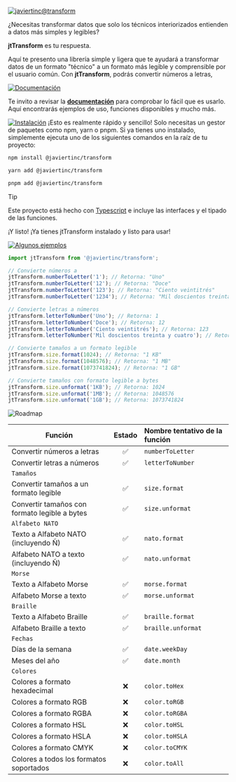 [![javiertinc@transform](https://javiertinc.github.io/transform/images/gh-header.png)](https://github.com/JaviertINC/transform)

¿Necesitas transformar datos que solo los técnicos interiorizados entienden a datos más simples y legibles?

**jtTransform** es tu respuesta.

Aquí te presento una librería simple y ligera que te ayudará a transformar datos de un formato "técnico" a un formato más legible y comprensible por el usuario común. Con **jtTransform**, podrás convertir números a letras,

[![Documentación](https://javiertinc.github.io/transform/images/gh-documentacion.png)](https://github.com/JaviertINC/transform/wiki)

Te invito a revisar la [**documentación**](https://github.com/JaviertINC/transform/wiki) para comprobar lo fácil que es usarlo. Aquí encontrarás ejemplos de uso, funciones disponibles y mucho más.

[![Instalación](https://javiertinc.github.io/transform/images/gh-instalacion.png)](https://github.com/JaviertINC/transform/wiki)
¡Esto es realmente rápido y sencillo! Solo necesitas un gestor de paquetes como npm, yarn o pnpm. Si ya tienes uno instalado, simplemente ejecuta uno de los siguientes comandos en la raíz de tu proyecto:

```bash
npm install @javiertinc/transform
```

```bash 
yarn add @javiertinc/transform
```

```bash
pnpm add @javiertinc/transform
```

> [!TIP]
> Este proyecto está hecho con [Typescript](https://www.typescriptlang.org) e incluye las interfaces y el tipado de las funciones.

¡Y listo! ¡Ya tienes jtTransform instalado y listo para usar!

[![Algunos ejemplos](https://javiertinc.github.io/transform/images/gh-algunos-ejemplos.png)](https://github.com/JaviertINC/transform/wiki)

```typescript
import jtTransform from '@javiertinc/transform';

// Convierte números a 
jtTransform.numberToLetter('1'); // Retorna: "Uno"
jtTransform.numberToLetter('12'); // Retorna: "Doce"
jtTransform.numberToLetter('123'); // Retorna: "Ciento veintitrés"
jtTransform.numberToLetter('1234'); // Retorna: "Mil doscientos treinta y cuatro"

// Convierte letras a números
jtTransform.letterToNumber('Uno'); // Retorna: 1
jtTransform.letterToNumber('Doce'); // Retorna: 12
jtTransform.letterToNumber('Ciento veintitrés'); // Retorna: 123
jtTransform.letterToNumber('Mil doscientos treinta y cuatro'); // Retorna: 1234

// Convierte tamaños a un formato legible
jtTransform.size.format(1024); // Retorna: "1 KB"
jtTransform.size.format(1048576); // Retorna: "1 MB"
jtTransform.size.format(1073741824); // Retorna: "1 GB"

// Convierte tamaños con formato legible a bytes
jtTransform.size.unformat('1KB'); // Retorna: 1024
jtTransform.size.unformat('1MB'); // Retorna: 1048576
jtTransform.size.unformat('1GB'); // Retorna: 1073741824
```

![Roadmap](https://javiertinc.github.io/transform/images/gh-roadmap.png)

| Función | Estado | Nombre tentativo de la función |
| ------- | :------: | :----------------- |
| Convertir números a letras | ✅ | `numberToLetter` |
| Convertir letras a números | ✅ | `letterToNumber` |
| `Tamaños` |  |  |
| Convertir tamaños a un formato legible | ✅ | `size.format` |
| Convertir tamaños con formato legible a bytes | ✅ | `size.unformat` |
| `Alfabeto NATO` |  |  |
| Texto a Alfabeto NATO (incluyendo Ñ) | ✅ | `nato.format` |
| Alfabeto NATO a texto (incluyendo Ñ) | ✅ | `nato.unformat` |
| `Morse` |  |  |
| Texto a Alfabeto Morse | ✅ | `morse.format` |
| Alfabeto Morse a texto | ✅ | `morse.unformat` |
| `Braille` |  |  |
| Texto a Alfabeto Braille | ✅ | `braille.format` |
| Alfabeto Braille a texto | ✅ | `braille.unformat` |
| `Fechas` |  |  |
| Días de la semana | ✅ | `date.weekDay` |
| Meses del año | ✅ | `date.month` |
| `Colores` |  |  |
| Colores a formato hexadecimal | ❌ | `color.toHex` |
| Colores a formato RGB | ❌ | `color.toRGB` |
| Colores a formato RGBA | ❌ | `color.toRGBA` |
| Colores a formato HSL | ❌ | `color.toHSL` |
| Colores a formato HSLA | ❌ | `color.toHSLA` |
| Colores a formato CMYK | ❌ | `color.toCMYK` |
| Colores a todos los formatos soportados | ❌ | `color.toAll` |
